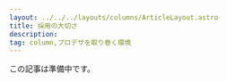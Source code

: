 ```yaml
---
layout: ../../../layouts/columns/ArticleLayout.astro
title: 採用の大切さ
description:
tag: column,プロデザを取り巻く環境
---
```


この記事は準備中です。